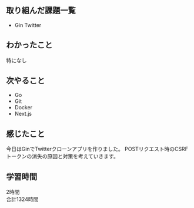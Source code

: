 ## 取り組んだ課題一覧
- Gin Twitter

## わかったこと
特になし

## 次やること
- Go
- Git
- Docker
- Next.js

## 感じたこと
今日はGinでTwitterクローンアプリを作りました。
POSTリクエスト時のCSRFトークンの消失の原因と対策を考えていきます。

## 学習時間
2時間<br />
合計1324時間
